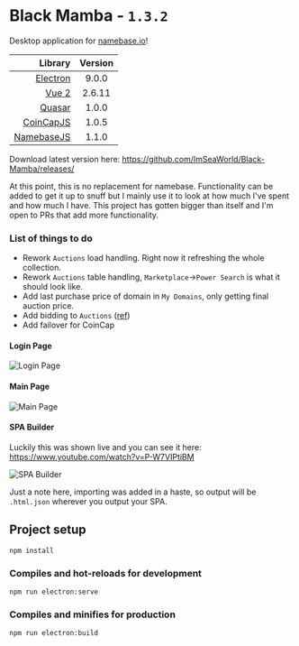# Black Mamba - `1.3.2`

Desktop application for [namebase.io](https://namebase.io)!

|                                                Library | Version |
| -----------------------------------------------------: | :-----: |
|                [Electron](https://www.electronjs.org/) |  9.0.0  |
|                     [Vue 2](https://vuejs.org/v2/api/) | 2.6.11  |
|                          [Quasar](https://quasar.dev/) |  1.0.0  |
|   [CoinCapJS](https://github.com/ImSeaWorld/coincapjs) |  1.0.5  |
| [NamebaseJS](https://github.com/ImSeaWorld/namebasejs) |  1.1.0  |

Download latest version here: https://github.com/ImSeaWorld/Black-Mamba/releases/

At this point, this is no replacement for namebase. Functionality can be added to get it up to snuff but I mainly use it to look at how much I've spent and how much I have. This project has gotten bigger than itself and I'm open to PRs that add more functionality.

### List of things to do

-   Rework `Auctions` load handling. Right now it refreshing the whole collection.
-   Rework `Auctions` table handling, `Marketplace`->`Power Search` is what it should look like.
-   Add last purchase price of domain in `My Domains`, only getting final auction price.
-   Add bidding to `Auctions` ([ref](https://github.com/ImSeaWorld/namebasejs/blob/866a37f0279d34a52a1aa45afe1492d91fedc8a4/namebasejs/index.js#L309))
-   Add failover for CoinCap

#### Login Page

![Login Page](https://user-images.githubusercontent.com/20188588/113406263-08e06800-9360-11eb-9858-586becacd901.png)

#### Main Page

![Main Page](https://user-images.githubusercontent.com/20188588/113403976-4e9b3180-935c-11eb-90ce-3545c7ff3e71.png)

#### SPA Builder

Luckily this was shown live and you can see it here: https://www.youtube.com/watch?v=P-W7VIPtiBM

![SPA Builder](https://user-images.githubusercontent.com/20188588/113405280-6e335980-935e-11eb-99c3-2ff161272f23.png)

Just a note here, importing was added in a haste, so output will be `.html.json` wherever you output your SPA.

## Project setup

```
npm install
```

### Compiles and hot-reloads for development

```
npm run electron:serve
```

### Compiles and minifies for production

```
npm run electron:build
```
